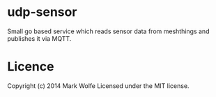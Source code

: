 # udp-sensor

Small go based service which reads sensor data from meshthings and publishes it via MQTT.

# Licence

Copyright (c) 2014 Mark Wolfe
Licensed under the MIT license.